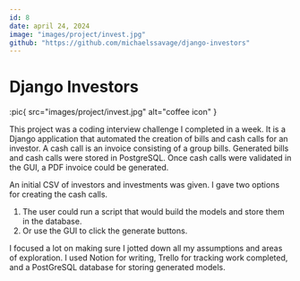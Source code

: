 ```yaml
---
id: 8
date: april 24, 2024
image: "images/project/invest.jpg"
github: "https://github.com/michaelssavage/django-investors"
---
```


# Django Investors

:pic{ src="images/project/invest.jpg" alt="coffee icon" }

This project was a coding interview challenge I completed in a week. It is a Django application that automated the creation of bills and cash calls for an investor. A cash call is an invoice consisting of a group bills. Generated bills and cash calls were stored in PostgreSQL. Once cash calls were validated in the GUI, a PDF invoice could be generated.

An initial CSV of investors and investments was given. I gave two options for creating the cash calls.

1. The user could run a script that would build the models and store them in the database.
2. Or use the GUI to click the generate buttons.

I focused a lot on making sure I jotted down all my assumptions and areas of exploration. I used Notion for writing, Trello for tracking work completed, and a PostGreSQL database for storing generated models.
